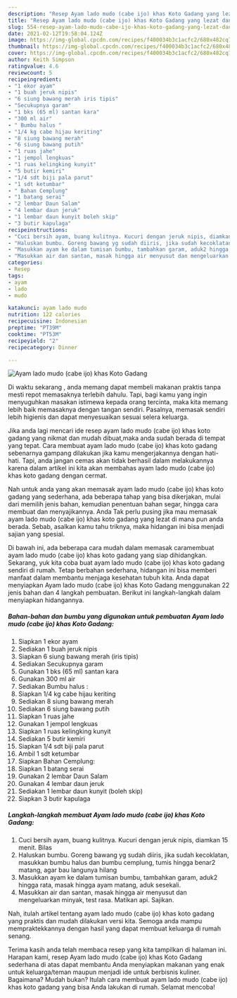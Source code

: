 ```yaml
---
description: "Resep Ayam lado mudo (cabe ijo) khas Koto Gadang yang lezat dan Mudah Dibuat"
title: "Resep Ayam lado mudo (cabe ijo) khas Koto Gadang yang lezat dan Mudah Dibuat"
slug: 554-resep-ayam-lado-mudo-cabe-ijo-khas-koto-gadang-yang-lezat-dan-mudah-dibuat
date: 2021-02-12T19:58:04.124Z
image: https://img-global.cpcdn.com/recipes/f400034b3c1acfc2/680x482cq70/ayam-lado-mudo-cabe-ijo-khas-koto-gadang-foto-resep-utama.jpg
thumbnail: https://img-global.cpcdn.com/recipes/f400034b3c1acfc2/680x482cq70/ayam-lado-mudo-cabe-ijo-khas-koto-gadang-foto-resep-utama.jpg
cover: https://img-global.cpcdn.com/recipes/f400034b3c1acfc2/680x482cq70/ayam-lado-mudo-cabe-ijo-khas-koto-gadang-foto-resep-utama.jpg
author: Keith Simpson
ratingvalue: 4.6
reviewcount: 5
recipeingredient:
- "1 ekor ayam"
- "1 buah jeruk nipis"
- "6 siung bawang merah iris tipis"
- "Secukupnya garam"
- "1 bks (65 ml) santan kara"
- "300 ml air"
- " Bumbu halus "
- "1/4 kg cabe hijau keriting"
- "8 siung bawang merah"
- "6 siung bawang putih"
- "1 ruas jahe"
- "1 jempol lengkuas"
- "1 ruas kelingking kunyit"
- "5 butir kemiri"
- "1/4 sdt biji pala parut"
- "1 sdt ketumbar"
- " Bahan Cemplung"
- "1 batang serai"
- "2 lembar Daun Salam"
- "4 lembar daun jeruk"
- "1 lembar daun kunyit boleh skip"
- "3 butir kapulaga"
recipeinstructions:
- "Cuci bersih ayam, buang kulitnya. Kucuri dengan jeruk nipis, diamkan 15 menit. Bilas"
- "Haluskan bumbu. Goreng bawang yg sudah diiris, jika sudah kecoklatan, masukkan bumbu halus dan bumbu cemplung, tumis hingga benar2 matang, agar bau langunya hilang"
- "Masukkan ayam ke dalam tumisan bumbu, tambahkan garam, aduk2 hingga rata, masak hingga ayam matang, aduk sesekali."
- "Masukkan air dan santan, masak hingga air menyusut dan mengeluarkan minyak, test rasa. Matikan api. Sajikan."
categories:
- Resep
tags:
- ayam
- lado
- mudo

katakunci: ayam lado mudo 
nutrition: 122 calories
recipecuisine: Indonesian
preptime: "PT39M"
cooktime: "PT53M"
recipeyield: "2"
recipecategory: Dinner

---
```



![Ayam lado mudo (cabe ijo) khas Koto Gadang](https://img-global.cpcdn.com/recipes/f400034b3c1acfc2/680x482cq70/ayam-lado-mudo-cabe-ijo-khas-koto-gadang-foto-resep-utama.jpg)

Di waktu  sekarang , anda memang dapat membeli makanan praktis tanpa mesti repot memasaknya terlebih dahulu. Tapi, bagi kamu yang ingin menyuguhkan masakan istimewa kepada orang tercinta, maka kita memang lebih baik memasaknya dengan tangan sendiri. Pasalnya, memasak sendiri lebih higienis dan dapat menyesuaikan sesuai selera keluarga.

Jika anda lagi mencari ide resep ayam lado mudo (cabe ijo) khas koto gadang yang nikmat dan mudah dibuat,maka anda sudah berada di tempat yang tepat. Cara membuat ayam lado mudo (cabe ijo) khas koto gadang  sebenarnya gampang dilakukan jika kamu mengerjakannya dengan hati-hati. Tapi, anda jangan cemas akan tidak berhasil dalam melakukannya 
karena dalam artikel ini kita akan membahas ayam lado mudo (cabe ijo) khas koto gadang dengan cermat.  



Nah untuk anda yang akan memasak ayam lado mudo (cabe ijo) khas koto gadang yang sederhana, ada beberapa tahap yang bisa dikerjakan, mulai dari memilih jenis bahan, kemudian penentuan bahan segar, hingga cara membuat dan menyajikannya. Anda Tak perlu pusing jika mau memasak ayam lado mudo (cabe ijo) khas koto gadang yang lezat di mana pun anda berada. Sebab, asalkan kamu  tahu triknya, maka hidangan ini bisa menjadi sajian yang spesial.

Di bawah ini, ada beberapa cara mudah dalam memasak caramembuat ayam lado mudo (cabe ijo) khas koto gadang yang siap dihidangkan. Sekarang, yuk kita coba buat ayam lado mudo (cabe ijo) khas koto gadang sendiri di rumah. Tetap berbahan sederhana, hidangan ini bisa memberi manfaat dalam membantu menjaga kesehatan tubuh kita. Anda dapat menyiapkan Ayam lado mudo (cabe ijo) khas Koto Gadang menggunakan 22 jenis bahan dan 4 langkah pembuatan. Berikut ini langkah-langkah dalam menyiapkan hidangannya.

<!--inarticleads1-->

##### Bahan-bahan dan bumbu yang digunakan untuk pembuatan Ayam lado mudo (cabe ijo) khas Koto Gadang:

1. Siapkan 1 ekor ayam
1. Sediakan 1 buah jeruk nipis
1. Siapkan 6 siung bawang merah (iris tipis)
1. Sediakan Secukupnya garam
1. Gunakan 1 bks (65 ml) santan kara
1. Gunakan 300 ml air
1. Sediakan  Bumbu halus :
1. Siapkan 1/4 kg cabe hijau keriting
1. Sediakan 8 siung bawang merah
1. Sediakan 6 siung bawang putih
1. Siapkan 1 ruas jahe
1. Gunakan 1 jempol lengkuas
1. Siapkan 1 ruas kelingking kunyit
1. Sediakan 5 butir kemiri
1. Siapkan 1/4 sdt biji pala parut
1. Ambil 1 sdt ketumbar
1. Siapkan  Bahan Cemplung:
1. Siapkan 1 batang serai
1. Gunakan 2 lembar Daun Salam
1. Gunakan 4 lembar daun jeruk
1. Sediakan 1 lembar daun kunyit (boleh skip)
1. Siapkan 3 butir kapulaga




<!--inarticleads2-->

##### Langkah-langkah membuat Ayam lado mudo (cabe ijo) khas Koto Gadang:

1. Cuci bersih ayam, buang kulitnya. Kucuri dengan jeruk nipis, diamkan 15 menit. Bilas
1. Haluskan bumbu. Goreng bawang yg sudah diiris, jika sudah kecoklatan, masukkan bumbu halus dan bumbu cemplung, tumis hingga benar2 matang, agar bau langunya hilang
1. Masukkan ayam ke dalam tumisan bumbu, tambahkan garam, aduk2 hingga rata, masak hingga ayam matang, aduk sesekali.
1. Masukkan air dan santan, masak hingga air menyusut dan mengeluarkan minyak, test rasa. Matikan api. Sajikan.




Nah, itulah artikel tentang  ayam lado mudo (cabe ijo) khas koto gadang  yang praktis dan mudah dilakukan versi kita. Semoga anda mampu mempraktekkannya dengan hasil yang dapat membuat keluarga di rumah senang. 

Terima kasih anda telah membaca resep yang kita tampilkan di halaman ini. Harapan kami, resep  Ayam lado mudo (cabe ijo) khas Koto Gadang sederhana di atas dapat membantu Anda menyiapkan makanan yang enak untuk keluarga/teman maupun menjadi ide untuk berbisnis kuliner. Bagaimana? Mudah bukan? Itulah cara membuat ayam lado mudo (cabe ijo) khas koto gadang yang bisa Anda lakukan di rumah. Selamat mencoba!

